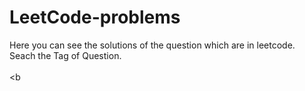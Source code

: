 # LeetCode-problems
Here you can see the solutions of the question which are in leetcode.<br>
Seach the Tag of Question.<br>
<br>
<b

